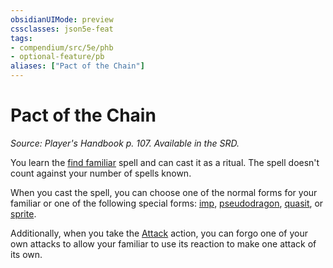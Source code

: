 ```yaml
---
obsidianUIMode: preview
cssclasses: json5e-feat
tags:
- compendium/src/5e/phb
- optional-feature/pb
aliases: ["Pact of the Chain"]
---
```

# Pact of the Chain
*Source: Player's Handbook p. 107. Available in the SRD.*  

You learn the [find familiar](/3-Mechanics/CLI/spells/find-familiar.md) spell and can cast it as a ritual. The spell doesn't count against your number of spells known.

When you cast the spell, you can choose one of the normal forms for your familiar or one of the following special forms: [imp](/3-Mechanics/CLI/bestiary/fiend/imp.md), [pseudodragon](/3-Mechanics/CLI/bestiary/dragon/pseudodragon.md), [quasit](/3-Mechanics/CLI/bestiary/fiend/quasit.md), or [sprite](/3-Mechanics/CLI/bestiary/fey/sprite.md).

Additionally, when you take the [Attack](/3-Mechanics/CLI/rules/actions.md#Attack) action, you can forgo one of your own attacks to allow your familiar to use its reaction to make one attack of its own.